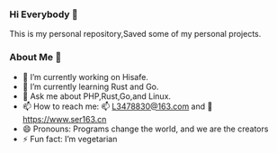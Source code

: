 ### Hi Everybody 👋
   This is my personal repository,Saved some of my personal projects.
### About Me 🤵
- 🔭 I’m currently working on Hisafe.
- 🌱 I’m currently learning Rust and Go.
- 💬 Ask me about PHP,Rust,Go,and Linux. 
- 📫 How to reach me: 📫 L3478830@163.com and 🦱 https://www.ser163.cn
- 😄 Pronouns: Programs change the world, and we are the creators
- ⚡ Fun fact: I’m vegetarian 

<!--
**ser163/ser163** is a ✨ _special_ ✨ repository because its `README.md` (this file) appears on your GitHub profile.

Here are some ideas to get you started:

- 🔭 I’m currently working on ...
- 🌱 I’m currently learning ...
- 👯 I’m looking to collaborate on ...
- 🤔 I’m looking for help with ...
- 💬 Ask me about ...
- 📫 How to reach me: ...
- 😄 Pronouns: ...
- ⚡ Fun fact: ...
-->
